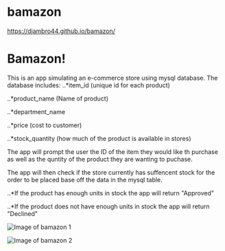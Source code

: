 # bamazon


https://djambro44.github.io/bamazon/

# Bamazon!
  This is an app simulating an e-commerce store using mysql database. 
  The database includes: 
  ..*item_id (unique id for each product)


..*product_name (Name of product)


..*department_name


..*price (cost to customer)


..*stock_quantity (how much of the product is available in stores)

The app will prompt the user the ID of the item they would like th purchase as well as the quntity of the product they are wanting to puchase. 

The app will then check if the store currently has suffencent stock for the order to be placed base off the data in the mysql table.

..*If the product has enough units in stock the app will return "Approved"


..*If the product does not have enough units in stock the app will return "Declined"

![Image of bamazon 1](https://djambro44.github.io/bamazon/images/bamazonScreenShot1.png)

![Image of bamazon 2](https://djambro44.github.io/bamazon/images/BamazonScreenShot2.png)
